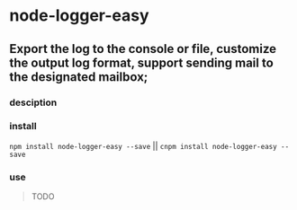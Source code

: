 # node-logger-easy
Export the log to the console or file, customize the output log format, support sending mail to the designated mailbox;
---

### desciption 

### install
`npm install node-logger-easy --save` || `cnpm install node-logger-easy --save`

### use
> TODO



